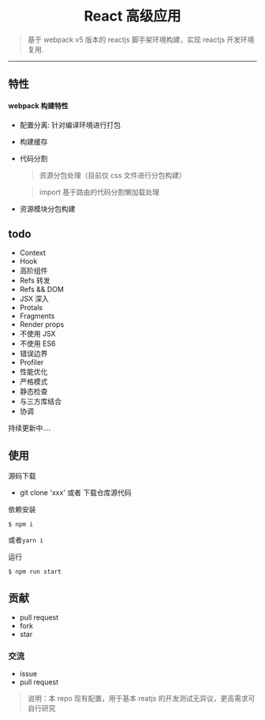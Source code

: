 <h1 align='center'>React 高级应用</h1>

> 基于 webpack v5 版本的 reactjs 脚手架环境构建，实现 reactjs 开发环境复用.

---

## 特性

#### webpack 构建特性

-   配置分离: 针对编译环境进行打包
-   构建缓存
-   代码分割

    > 资源分包处理（目前仅 css 文件进行分包构建）

    > import 基于路由的代码分割懒加载处理

-   资源模块分包构建

## todo

-   Context
-   Hook
-   高阶组件
-   Refs 转发
-   Refs && DOM
-   JSX 深入
-   Protals
-   Fragments
-   Render props
-   不使用 JSX
-   不使用 ES6
-   错误边界
-   Profiler
-   性能优化
-   严格模式
-   静态检查
-   与三方库结合
-   协调

持续更新中....

## 使用

源码下载

-   git clone 'xxx' 或者 下载仓库源代码

依赖安装

```base
$ npm i
```

或者`yarn i`

运行

```base
$ npm run start
```

## 贡献

-   pull request
-   fork
-   star

### 交流

-   issue
-   pull request

> 说明：本 repo 现有配置，用于基本 reatjs 的开发测试无异议，更高需求可自行研究
